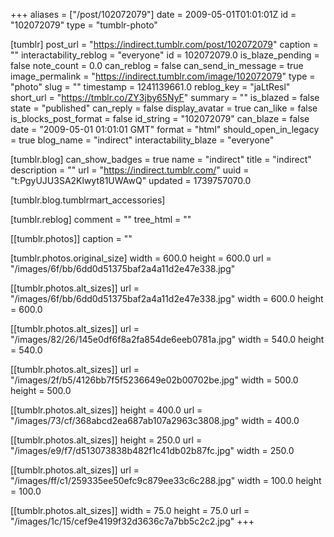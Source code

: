 +++
aliases = ["/post/102072079"]
date = 2009-05-01T01:01:01Z
id = "102072079"
type = "tumblr-photo"

[tumblr]
post_url = "https://indirect.tumblr.com/post/102072079"
caption = ""
interactability_reblog = "everyone"
id = 102072079.0
is_blaze_pending = false
note_count = 0.0
can_reblog = false
can_send_in_message = true
image_permalink = "https://indirect.tumblr.com/image/102072079"
type = "photo"
slug = ""
timestamp = 1241139661.0
reblog_key = "jaLtResl"
short_url = "https://tmblr.co/ZY3jby65NyF"
summary = ""
is_blazed = false
state = "published"
can_reply = false
display_avatar = true
can_like = false
is_blocks_post_format = false
id_string = "102072079"
can_blaze = false
date = "2009-05-01 01:01:01 GMT"
format = "html"
should_open_in_legacy = true
blog_name = "indirect"
interactability_blaze = "everyone"

[tumblr.blog]
can_show_badges = true
name = "indirect"
title = "indirect"
description = ""
url = "https://indirect.tumblr.com/"
uuid = "t:PgyUJU3SA2Klwyt81UWAwQ"
updated = 1739757070.0

[tumblr.blog.tumblrmart_accessories]

[tumblr.reblog]
comment = ""
tree_html = ""

[[tumblr.photos]]
caption = ""

[tumblr.photos.original_size]
width = 600.0
height = 600.0
url = "/images/6f/bb/6dd0d51375baf2a4a11d2e47e338.jpg"

[[tumblr.photos.alt_sizes]]
url = "/images/6f/bb/6dd0d51375baf2a4a11d2e47e338.jpg"
width = 600.0
height = 600.0

[[tumblr.photos.alt_sizes]]
url = "/images/82/26/145e0df6f8a2fa854de6eeb0781a.jpg"
width = 540.0
height = 540.0

[[tumblr.photos.alt_sizes]]
url = "/images/2f/b5/4126bb7f5f5236649e02b00702be.jpg"
width = 500.0
height = 500.0

[[tumblr.photos.alt_sizes]]
height = 400.0
url = "/images/73/cf/368abcd2ea687ab107a2963c3808.jpg"
width = 400.0

[[tumblr.photos.alt_sizes]]
height = 250.0
url = "/images/e9/f7/d513073838b482f1c41db02b87fc.jpg"
width = 250.0

[[tumblr.photos.alt_sizes]]
url = "/images/ff/c1/259335ee50efc9c879ee33c6c288.jpg"
width = 100.0
height = 100.0

[[tumblr.photos.alt_sizes]]
width = 75.0
height = 75.0
url = "/images/1c/15/cef9e4199f32d3636c7a7bb5c2c2.jpg"
+++

